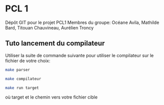 # PCL 1

Dépôt GIT pour le projet PCL1 
Membres du groupe: Océane Avila, Mathilde Bard, Titouan Chauvineau, Aurélien Troncy 



## Tuto lancement du compilateur

Utiliser la suite de commande suivante pour utiliser le compilateur sur le fichier de votre choix:

```bash
make parser
```

```bash
make compilateur
```

```bash
make run target
```
où target et le chemin vers votre fichier cible
